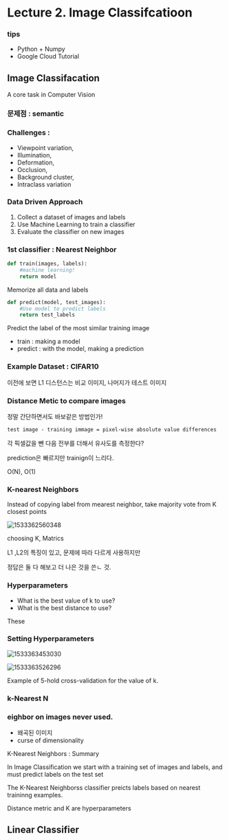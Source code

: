 # Lecture 2. Image Classifcatioon

### tips

- Python + Numpy
- Google Cloud Tutorial



## Image Classifacation

A core task in Computer Vision



### 문제점 : semantic



### Challenges : 

* Viewpoint variation, 
* Illumination,
* Deformation, 
* Occlusion, 
* Background cluster, 
* Intraclass variation



### Data Driven Approach

1. Collect a dataset of images and labels
2. Use Machine Learning to train a classifier
3. Evaluate the classifier on new images



### 1st classifier :  Nearest Neighbor

```python 
def train(images, labels):
    #machine learning!
    return model
```

Memorize all data and labels

``` python
def predict(model, test_images):
	#Use model to predict labels
    return test_labels
```

Predict the label of the most similar training image



- train : making a model
- predict : with the model, making a prediction



### Example Dataset : CIFAR10



이전에 보면 L1 디스턴스는 비교 이미지, 나머지가 테스트 이미지



### Distance Metic to compare images

정말 간단하면서도 바보같은 방법인가!

```
test image - training immage = pixel-wise absolute value differences
```

각 픽셀값을 뺀 다음 전부를 더해서 유사도를 측정한다?



prediction은 빠르지만 trainign이 느리다. 

O(N), O(1)



### K-nearest Neighbors

Instead of copying label from mearest neighbor, take majority vote from K closest points



![1533362560348](C:\Users\YOONHOI\Documents\cs231n\img\1533362560348.png)



choosing K, Matrics

L1 ,L2의 특징이 있고, 문제에 따라 다르게 사용하지만

정답은 둘 다 해보고 더 나은 것을 쓴ㄴ 것. 



### Hyperparameters

* What is the best value of k to use?
* What is the best distance to use?

These 



### Setting Hyperparameters

![1533363453030](C:\Users\YOONHOI\Documents\cs231n\img\1533363453030.png)

![1533363526296](C:\Users\YOONHOI\Documents\cs231n\img\1533363526296.png)







Example of 5-hold cross-validation for the value of k.



### k-Nearest N

### eighbor on images never used.

- 왜곡된 이미지
- curse of dimensionality



K-Nearest Neighbors : Summary



In Image Classification we start with a training set of images and labels, and must predict labels on the test set

The K-Nearest Neighborss classifier preicts labels based on nearest traininng examples.

Distance metric and K are hyperparameters





## Linear Classifier



